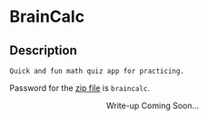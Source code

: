 # BrainCalc

## Description
```
Quick and fun math quiz app for practicing.
```

Password for the [zip file](./Assests/ZIPs/app-debug1.zip) is `braincalc`.
<p align="center">
    Write-up Coming Soon...
</p>
